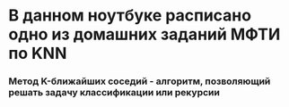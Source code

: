# В данном ноутбуке расписано одно из домашних заданий МФТИ по KNN
### Метод K-ближайших соседий - алгоритм, позволяющий решать задачу классификации или рекурсии
